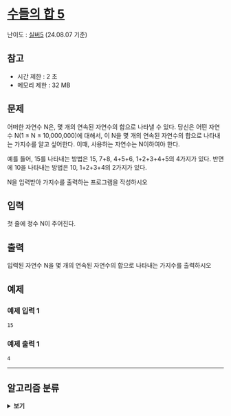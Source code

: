 # [수들의 합 5](https://www.acmicpc.net/problem/2018)
난이도 : [실버5](https://solved.ac/search?query=2018) (24.08.07 기준)

## 참고
- 시간 제한 : 2 초
- 메모리 제한 : 32 MB

## 문제
어떠한 자연수 N은, 몇 개의 연속된 자연수의 합으로 나타낼 수 있다. 당신은 어떤 자연수 N(1 ≤ N ≤ 10,000,000)에 대해서, 이 N을 몇 개의 연속된 자연수의 합으로 나타내는 가지수를 알고 싶어한다. 이때, 사용하는 자연수는 N이하여야 한다.

예를 들어, 15를 나타내는 방법은 15, 7+8, 4+5+6, 1+2+3+4+5의 4가지가 있다. 반면에 10을 나타내는 방법은 10, 1+2+3+4의 2가지가 있다.

N을 입력받아 가지수를 출력하는 프로그램을 작성하시오

## 입력
첫 줄에 정수 N이 주어진다.

## 출력
입력된 자연수 N을 몇 개의 연속된 자연수의 합으로 나타내는 가지수를 출력하시오

## 예제
### 예제 입력 1 
```
15
```
### 예제 출력 1 
```
4
```
---

## 알고리즘 분류
<details>
<summary><b>보기</b></summary>

- [수학](https://www.acmicpc.net/problemset?sort=ac_desc&algo=124)
- [두 포인트](https://www.acmicpc.net/problemset?sort=ac_desc&algo=80)
</details>